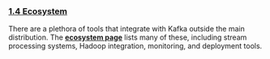 ### [1.4 Ecosystem](#ecosystem)<a id="ecosystem"></a>

There are a plethora of tools that integrate with Kafka outside the main distribution. The [**ecosystem page**](https://cwiki.apache.org/confluence/display/KAFKA/Ecosystem) lists many of these, including stream processing systems, Hadoop integration, monitoring, and deployment tools.

